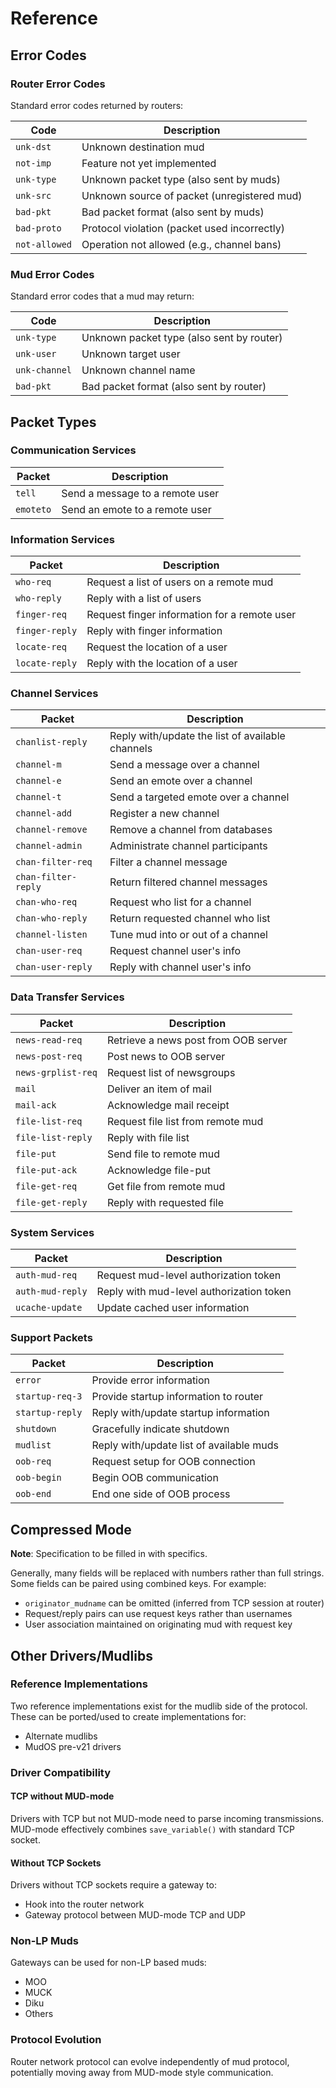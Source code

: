 # Reference

## Error Codes

### Router Error Codes

Standard error codes returned by routers:

| Code | Description |
|------|-------------|
| `unk-dst` | Unknown destination mud |
| `not-imp` | Feature not yet implemented |
| `unk-type` | Unknown packet type (also sent by muds) |
| `unk-src` | Unknown source of packet (unregistered mud) |
| `bad-pkt` | Bad packet format (also sent by muds) |
| `bad-proto` | Protocol violation (packet used incorrectly) |
| `not-allowed` | Operation not allowed (e.g., channel bans) |

### Mud Error Codes

Standard error codes that a mud may return:

| Code | Description |
|------|-------------|
| `unk-type` | Unknown packet type (also sent by router) |
| `unk-user` | Unknown target user |
| `unk-channel` | Unknown channel name |
| `bad-pkt` | Bad packet format (also sent by router) |

## Packet Types

### Communication Services

| Packet | Description |
|--------|-------------|
| `tell` | Send a message to a remote user |
| `emoteto` | Send an emote to a remote user |

### Information Services

| Packet | Description |
|--------|-------------|
| `who-req` | Request a list of users on a remote mud |
| `who-reply` | Reply with a list of users |
| `finger-req` | Request finger information for a remote user |
| `finger-reply` | Reply with finger information |
| `locate-req` | Request the location of a user |
| `locate-reply` | Reply with the location of a user |

### Channel Services

| Packet | Description |
|--------|-------------|
| `chanlist-reply` | Reply with/update the list of available channels |
| `channel-m` | Send a message over a channel |
| `channel-e` | Send an emote over a channel |
| `channel-t` | Send a targeted emote over a channel |
| `channel-add` | Register a new channel |
| `channel-remove` | Remove a channel from databases |
| `channel-admin` | Administrate channel participants |
| `chan-filter-req` | Filter a channel message |
| `chan-filter-reply` | Return filtered channel messages |
| `chan-who-req` | Request who list for a channel |
| `chan-who-reply` | Return requested channel who list |
| `channel-listen` | Tune mud into or out of a channel |
| `chan-user-req` | Request channel user's info |
| `chan-user-reply` | Reply with channel user's info |

### Data Transfer Services

| Packet | Description |
|--------|-------------|
| `news-read-req` | Retrieve a news post from OOB server |
| `news-post-req` | Post news to OOB server |
| `news-grplist-req` | Request list of newsgroups |
| `mail` | Deliver an item of mail |
| `mail-ack` | Acknowledge mail receipt |
| `file-list-req` | Request file list from remote mud |
| `file-list-reply` | Reply with file list |
| `file-put` | Send file to remote mud |
| `file-put-ack` | Acknowledge file-put |
| `file-get-req` | Get file from remote mud |
| `file-get-reply` | Reply with requested file |

### System Services

| Packet | Description |
|--------|-------------|
| `auth-mud-req` | Request mud-level authorization token |
| `auth-mud-reply` | Reply with mud-level authorization token |
| `ucache-update` | Update cached user information |

### Support Packets

| Packet | Description |
|--------|-------------|
| `error` | Provide error information |
| `startup-req-3` | Provide startup information to router |
| `startup-reply` | Reply with/update startup information |
| `shutdown` | Gracefully indicate shutdown |
| `mudlist` | Reply with/update list of available muds |
| `oob-req` | Request setup for OOB connection |
| `oob-begin` | Begin OOB communication |
| `oob-end` | End one side of OOB process |

## Compressed Mode

**Note**: Specification to be filled in with specifics.

Generally, many fields will be replaced with numbers rather than full strings. Some fields can be paired using combined keys. For example:
- `originator_mudname` can be omitted (inferred from TCP session at router)
- Request/reply pairs can use request keys rather than usernames
- User association maintained on originating mud with request key

## Other Drivers/Mudlibs

### Reference Implementations
Two reference implementations exist for the mudlib side of the protocol. These can be ported/used to create implementations for:
- Alternate mudlibs
- MudOS pre-v21 drivers

### Driver Compatibility

#### TCP without MUD-mode
Drivers with TCP but not MUD-mode need to parse incoming transmissions. MUD-mode effectively combines `save_variable()` with standard TCP socket.

#### Without TCP Sockets
Drivers without TCP sockets require a gateway to:
- Hook into the router network
- Gateway protocol between MUD-mode TCP and UDP

### Non-LP Muds
Gateways can be used for non-LP based muds:
- MOO
- MUCK
- Diku
- Others

### Protocol Evolution
Router network protocol can evolve independently of mud protocol, potentially moving away from MUD-mode style communication.